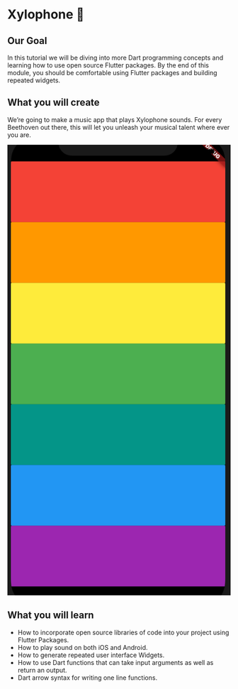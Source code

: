 # Xylophone 🎹

## Our Goal

In this tutorial we will be diving into more Dart programming concepts and learning how to use open source Flutter packages. By the end of this module, you should be comfortable using Flutter packages and building repeated widgets.

## What you will create

We’re going to make a music app that plays Xylophone sounds. For every Beethoven out there, this will let you unleash your musical talent where ever you are.

!["Screenshot"](assets/images/rainbow_xylophone.png)

## What you will learn

- How to incorporate open source libraries of code into your project using Flutter Packages.
- How to play sound on both iOS and Android.
- How to generate repeated user interface Widgets.
- How to use Dart functions that can take input arguments as well as return an output.
- Dart arrow syntax for writing one line functions.
